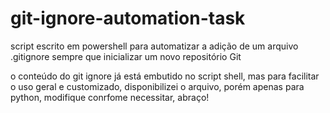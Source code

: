 # git-ignore-automation-task
script escrito em powershell para automatizar a adição de um arquivo .gitignore sempre que inicializar um novo repositório Git

o conteúdo do git ignore já está embutido no script shell, mas para facilitar o uso geral e customizado, disponibilizei o arquivo, porém apenas para python, modifique conrfome necessitar, abraço!
